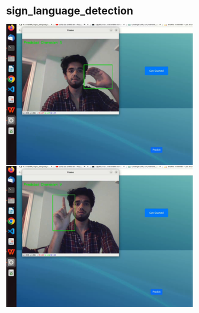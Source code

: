 # sign_language_detection
<img src= "https://github.com/k17hawk/sign_language_detection/blob/main/templates/image1.png"/>

<img src="https://github.com/k17hawk/sign_language_detection/blob/main/templates/image2.png"/>
